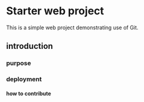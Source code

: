 # Starter web project
This is a simple web project demonstrating use of Git.
## introduction

### purpose

### deployment

#### how to contribute